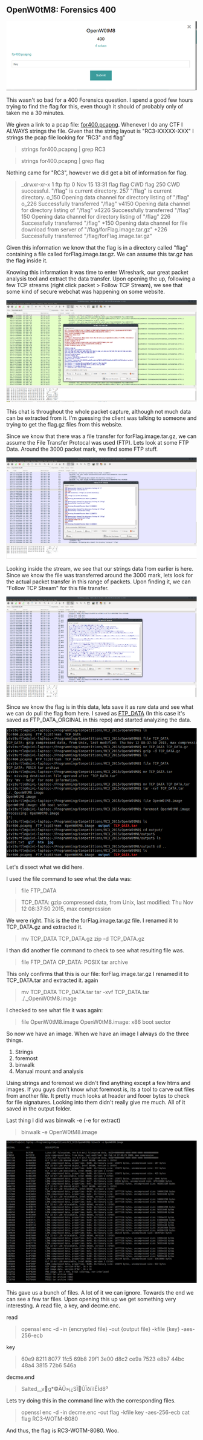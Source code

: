 OpenW0tM8: Forensics 400
----------------------


![Start](Start.png)

This wasn't so bad for a 400 Forensics question. I spend a good few hours trying to find the flag for this, even though it should of probably only of taken me a 30 minutes.

We given a link to a pcap file: [for400.pcapng](for400.pcapng). Whenever I do any CTF I ALWAYS strings the file. Given that the string layout is "RC3-XXXXX-XXX" I strings the pcap file looking for "RC3" and flag" 

> strings for400.pcapng | grep RC3

> strings for400.pcapng | grep flag

Nothing came for "RC3", however we did get a bit of information for flag.

>_drwxr-xr-x 1 ftp ftp              0 Nov 15 13:31 flag
flag
CWD flag
250 CWD successful. "/flag" is current directory.
257 "/flag" is current directory.
o_150 Opening data channel for directory listing of "/flag"
o_226 Successfully transferred "/flag"
v4150 Opening data channel for directory listing of "/flag"
v4226 Successfully transferred "/flag"
150 Opening data channel for directory listing of "/flag"
226 Successfully transferred "/flag"
*150 Opening data channel for file download from server of "/flag/forFlag.image.tar.gz"
+226 Successfully transferred "/flag/forFlag.image.tar.gz"


Given this information we know that the flag is in a directory called "flag" containing a file called forFlag.image.tar.gz. We can assume this tar.gz has the flag inside it.

Knowing this information it was time to enter Wireshark, our great packet analysis tool and extract the data transfer. Upon opening the up, following a few TCP streams (right click packet > Follow TCP Stream), we see that some kind of secure webchat was happening on some website. 

![Secure_chat](Secure_chat.png)

This chat is throughout the whole packet capture, although not much data can be extracted from it. I'm guessing the client was talking to someone and trying to get the flag.gz files from this website.

Since we know that there was a file transfer for forFlag.image.tar.gz, we can assume the File Transfer Protocal was used (FTP). Lets look at some FTP Data. Around the 3000 packet mark, we find some FTP stuff. 

![Flag](Flag.png)

Looking inside the stream, we see that our strings data from earlier is here. Since we know the file was transferred around the 3000 mark, lets look for the actual packet transfer in this range of packets. Upon finding it, we can "Follow TCP Stream" for this file transfer.

![data_raw](data_raw.png)

Since we know the flag is in this data, lets save it as raw data and see what we can do pull the flag from here. I saved as [FTP_DATA](FTP_DATA_ORIGINAL) (In this case it's saved as FTP_DATA_ORGINAL in this repo) and started analyzing the data.

![Analysis](Analysis.png)

Let's dissect what we did here.

I used the file command to see what the data was:

> file FTP_DATA

> TCP_DATA: gzip compressed data, from Unix, last modified: Thu Nov 12 08:37:50 2015, max compression

We were right. This is the the forFlag.image.tar.gz file. I renamed it to TCP_DATA.gz and extracted it.

>mv TCP_DATA TCP_DATA.gz
zip -d TCP_DATA.gz

I than did another file command to check to see what resulting file was.

> file FTP_DATA
CP_DATA: POSIX tar archive

This only confirms that this is our file: forFlag.image.tar.gz
I renamed it to TCP_DATA.tar and extracted it. again

> mv TCP_DATA TCP_DATA.tar
>tar -xvf TCP_DATA.tar 
>./._OpenW0tM8.image

I checked to see what file it was again: 

>file OpenW0tM8.image
>OpenW0tM8.image: x86 boot sector

So now we have an image. When we have an image I always do the three things.

1) Strings
2) foremost
3) binwalk
4) Manual mount and analysis

Using strings and foremost we didn't find anything except a few htms and images. If you guys don't know what foremost is, its a tool to carve out files from another file. It pretty much looks at header and fooer bytes to check for file signatures. Looking into them didn't really give me much. All of it saved in the output folder.

Last thing I did was binwalk -e (-e for extract)

> binwalk -e OpenW0tM8.image

![binwalk](binwalk.png)

This gave us a bunch of files. A lot of it we can ignore. Towards the end we can see a few tar files. Upon opening this up we get something very interesting. A read file, a key, and decme.enc.

read
> openssl enc -d -in {encrypted file} -out {output file} -kfile {key} -aes-256-ecb

key
> 60e9 8211 8077 1fc5 69b8 29f1 3e00 d8c2
> ce9a 7523 e8b7 44bc 48a4 3815 72b6 546a

decme.end
>Salted__vg*©ÄÛ»¡¿SÏÛÏðíïIÊÌd8³

Lets try doing this in the command line with the corresponding files.

> openssl enc -d -in decme.enc -out flag -kfile key -aes-256-ecb
> cat flag
> RC3-WOTM-8080

And thus, the flag is RC3-WOTM-8080. Woo.